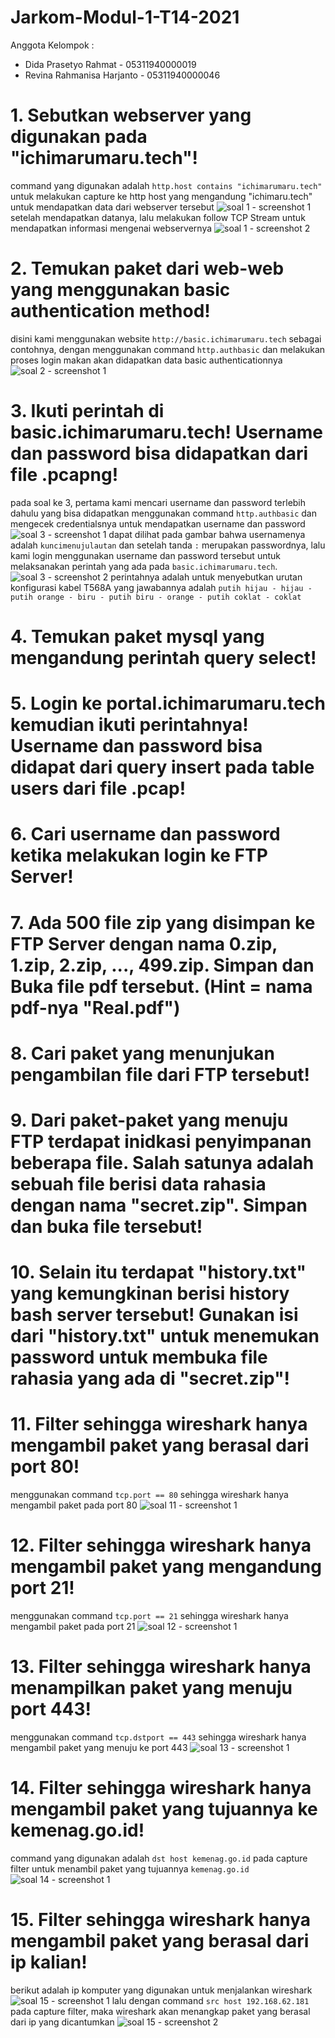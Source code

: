# Jarkom-Modul-1-T14-2021

Anggota Kelompok :
- Dida Prasetyo Rahmat - 05311940000019 
- Revina Rahmanisa Harjanto - 05311940000046 

# 1. Sebutkan webserver yang digunakan pada "ichimarumaru.tech"!
command yang digunakan adalah `http.host contains "ichimarumaru.tech"` untuk melakukan capture ke http host yang mengandung "ichimaru.tech" untuk mendapatkan data dari webserver tersebut 
![soal 1 - screenshot 1](https://media.discordapp.net/attachments/889487853267083274/889488432458518538/unknown.png) 
setelah mendapatkan datanya, lalu melakukan follow TCP Stream untuk mendapatkan informasi mengenai webservernya 
![soal 1 - screenshot 2](https://media.discordapp.net/attachments/889487853267083274/889487918043901952/unknown.png) 

# 2. Temukan paket dari web-web yang menggunakan basic authentication method!
disini kami menggunakan website `http://basic.ichimarumaru.tech` sebagai contohnya, dengan menggunakan command `http.authbasic` dan melakukan proses login makan akan didapatkan data basic authenticationnya 
![soal 2 - screenshot 1](https://media.discordapp.net/attachments/889487853267083274/889498208848453693/unknown.png) 

# 3. Ikuti perintah di basic.ichimarumaru.tech! Username dan password bisa didapatkan dari file .pcapng!
pada soal ke 3, pertama kami mencari username dan password terlebih dahulu yang bisa didapatkan menggunakan command `http.authbasic` dan mengecek credentialsnya untuk mendapatkan username dan password 
![soal 3 - screenshot 1](https://media.discordapp.net/attachments/889487853267083274/889499574933278730/unknown.png) 
dapat dilihat pada gambar bahwa usernamenya adalah `kuncimenujulautan` dan setelah tanda `:` merupakan passwordnya, lalu kami login menggunakan username dan password tersebut untuk melaksanakan perintah yang ada pada `basic.ichimarumaru.tech`. 
![soal 3 - screenshot 2](https://media.discordapp.net/attachments/889487853267083274/890920764172283994/unknown.png) 
perintahnya adalah untuk menyebutkan urutan konfigurasi kabel T568A yang jawabannya adalah `putih hijau - hijau - putih orange - biru - putih biru - orange - putih coklat - coklat`

# 4. Temukan paket mysql yang mengandung perintah query select!

# 5. Login ke portal.ichimarumaru.tech kemudian ikuti perintahnya! Username dan password bisa didapat dari query insert pada table users dari file .pcap!

# 6. Cari username dan password ketika melakukan login ke FTP Server!

# 7. Ada 500 file zip yang disimpan ke FTP Server dengan nama 0.zip, 1.zip, 2.zip, ..., 499.zip. Simpan dan Buka file pdf tersebut. (Hint = nama pdf-nya "Real.pdf")

# 8. Cari paket yang menunjukan pengambilan file dari FTP tersebut!

# 9. Dari paket-paket yang menuju FTP terdapat inidkasi penyimpanan beberapa file. Salah satunya adalah sebuah file berisi data rahasia dengan nama "secret.zip". Simpan dan buka file tersebut!

# 10. Selain itu terdapat "history.txt" yang kemungkinan berisi history bash server tersebut! Gunakan isi dari "history.txt" untuk menemukan password untuk membuka file rahasia yang ada di "secret.zip"!

# 11. Filter sehingga wireshark hanya mengambil paket yang berasal dari port 80!
menggunakan command `tcp.port == 80` sehingga wireshark hanya mengambil paket pada port 80 
![soal 11 - screenshot 1](https://media.discordapp.net/attachments/889487853267083274/890921561526251580/unknown.png) 

# 12. Filter sehingga wireshark hanya mengambil paket yang mengandung port 21!
menggunakan command `tcp.port == 21` sehingga wireshark hanya mengambil paket pada port 21 
![soal 12 - screenshot 1](https://cdn.discordapp.com/attachments/889487853267083274/890921957619548180/unknown.png) 

# 13. Filter sehingga wireshark hanya menampilkan paket yang menuju port 443!
menggunakan command `tcp.dstport == 443` sehingga wireshark hanya mengambil paket yang menuju ke port 443 
![soal 13 - screenshot 1](https://media.discordapp.net/attachments/889487853267083274/890922245491413052/unknown.png) 

# 14. Filter sehingga wireshark hanya mengambil paket yang tujuannya ke kemenag.go.id!
command yang digunakan adalah `dst host kemenag.go.id` pada capture filter untuk menambil paket yang tujuannya `kemenag.go.id`
![soal 14 - screenshot 1](https://media.discordapp.net/attachments/889487853267083274/890922524605579314/unknown.png) 

# 15. Filter sehingga wireshark hanya mengambil paket yang berasal dari ip kalian!
berikut adalah ip komputer yang digunakan untuk menjalankan wireshark
![soal 15 - screenshot 1](https://cdn.discordapp.com/attachments/889487853267083274/890922701013811210/unknown.png) 
lalu dengan command `src host 192.168.62.181` pada capture filter, maka wireshark akan menangkap paket yang berasal dari ip yang dicantumkan 
![soal 15 - screenshot 2](https://media.discordapp.net/attachments/889487853267083274/890923087107850291/unknown.png) 